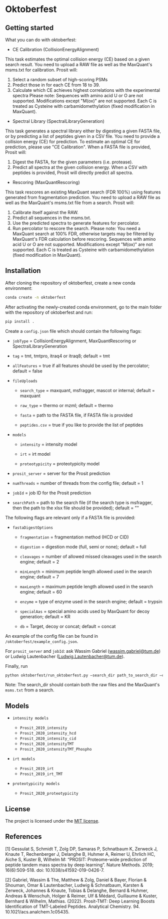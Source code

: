 # Oktoberfest

## Getting started

What you can do with oktoberfest:

-   CE Calibration (CollisionEnergyAlignment)

This task estimates the optimal collision energy (CE) based on a given search result. You need to upload a RAW file as well as the MaxQuant's msms.txt for calibration.
Prosit will:

1. Select a random subset of high-scoring PSMs
2. Predict those in for each CE from 18 to 39.
3. Calculate which CE achieves highest correlations with the experimental spectra
   Please note: Sequences with amino acid U or O are not supported. Modifications except "M(ox)" are not supported. Each C is treated as Cysteine with carbamidomethylation (fixed modification in MaxQuant).

-   Spectral Library (SpectralLibraryGeneration)

This task generates a spectral library either by digesting a given FASTA file, or by predicting a list of peptides given in a CSV file. You need to provide a collision energy (CE) for prediction. To estimate an optimal CE for prediction, please use "CE Calibration".
When a FASTA file is provided, Prosit will:

1. Digest the FASTA, for the given parameters (i.e. protease).
2. Predict all spectra at the given collision energy.
   When a CSV with peptides is provided, Prosit will directly predict all spectra.

-   Rescoring (MaxQuantRescoring)

This task rescores an existing MaxQuant search (FDR 100%) using features generated from fragmentation prediction. You need to upload a RAW file as well as the MaxQuant's msms.txt file from a search.
Prosit will:

1. Calibrate itself against the RAW.
2. Predict all sequences in the msms.txt.
3. Use the predicted spectra to generate features for percolator.
4. Run percolator to rescore the search.
   Please note: You need a MaxQuant search at 100% FDR, otherwise targets may be filtered by MaxQuant's FDR calculation before rescoring. Sequences with amino acid U or O are not supported. Modifications except "M(ox)" are not supported. Each C is treated as Cysteine with carbamidomethylation (fixed modification in MaxQuant).

## Installation

After cloning the repository of oktoberfest, create a new conda environment:

```bash
conda create -n oktoberfest
```

After activating the newly-created conda environment, go to the main folder with the repository of oktoberfest and run:

```bash
pip install .
```

Create a `config.json` file which should contain the following flags:

-   `jobType` = CollisionEnergyAlignment, MaxQuantRescoring or SpectralLibraryGeneration

-   `tag` = tmt, tmtpro, itraq4 or itraq8; default = tmt

-   `allFeatures` = true if all features should be used by the percolator; default = false

-   `fileUploads`

    -   `search_type` = maxquant, msfragger, mascot or internal; default = maxquant

    -   `raw_type` = thermo or mzml; default = thermo

    -   `fasta` = path to the FASTA file, if FASTA file is provided

    -   `peptides.csv` = true if you like to provide the list of peptides

-   `models`

    -   `intensity` = intensity model

    -   `irt` = irt model

    -   `proteotypicity` = proteotypicity model

-   `prosit_server` = server for the Prosit prediction

-   `numThreads` = number of threads from the config file; default = 1

-   `jobId` = job ID for the Prosit prediction

-   `searchPath` = path to the search file (if the search type is msfragger, then the path to the xlsx file should be provided); default = ""

The following flags are relevant only if a FASTA file is provided:

-   `fastaDigestOptions`

    -   `fragmentation` = fragmentation method (HCD or CID)

    -   `digestion` = digestion mode (full, semi or none); default = full

    -   `cleavages` = number of allowed missed cleavages used in the search engine; default = 2

    -   `minLength` = minimum peptide length allowed used in the search engine; default = 7

    -   `maxLength` = maximum peptide length allowed used in the search engine; default = 60

    -   `enzyme` = type of enzyme used in the search engine; default = trypsin

    -   `specialAas` = special amino acids used by MaxQuant for decoy generation; default = KR

    -   `db` = Target, decoy or concat; default = concat

An example of the config file can be found in `/oktoberfest/example_config.json`.

For `prosit_server` and `jobId`: ask Wassim Gabriel (wassim.gabriel@tum.de) or Ludwig Lautenbacher (Ludwig.Lautenbacher@tum.de).

Finally, run

```bash
python oktoberfest/run_oktoberfest.py —search_dir path_to_search_dir —config_path path_to_config_file
```

Note: The search_dir should contain both the raw files and the MaxQuant's `msms.txt` from a search.

## Models

-   `intensity models`

    -   `Prosit_2019_intensity`
    -   `Prosit_2020_intensity_hcd`
    -   `Prosit_2020_intensity_cid`
    -   `Prosit_2020_intensityTMT`
    -   `Prosit_2020_intensityTMT_Phospho`

-   `irt models`

    -   `Prosit_2019_irt`
    -   `Prosit_2019_irt_TMT`

-   `proteotypicity models`
    -   `Prosit_2020_proteotypicity`

## License

The project is licensed under the [MIT license](https://github.com/wilhelm-lab/PROSPECT/blob/main/LICENSE).

## References

[1] Gessulat S, Schmidt T, Zolg DP, Samaras P, Schnatbaum K, Zerweck J, Knaute T, Rechenberger J, Delanghe B, Huhmer A, Reimer U, Ehrlich HC, Aiche S, Kuster B, Wilhelm M: “PROSIT: Proteome-wide prediction of peptide tandem mass spectra by deep learning”. Nature Methods. 2019; 16(6):509-518. doi: 10.1038/s41592-019-0426-7.

[2] Gabriel, Wassim & The, Matthew & Zolg, Daniel & Bayer, Florian & Shouman, Omar & Lautenbacher, Ludwig & Schnatbaum, Karsten & Zerweck, Johannes & Knaute, Tobias & Delanghe, Bernard & Huhmer, Andreas & Wenschuh, Holger & Reimer, Ulf & Médard, Guillaume & Kuster, Bernhard & Wilhelm, Mathias. (2022). Prosit-TMT: Deep Learning Boosts Identification of TMT-Labeled Peptides. Analytical Chemistry. 94. 10.1021/acs.analchem.1c05435.
